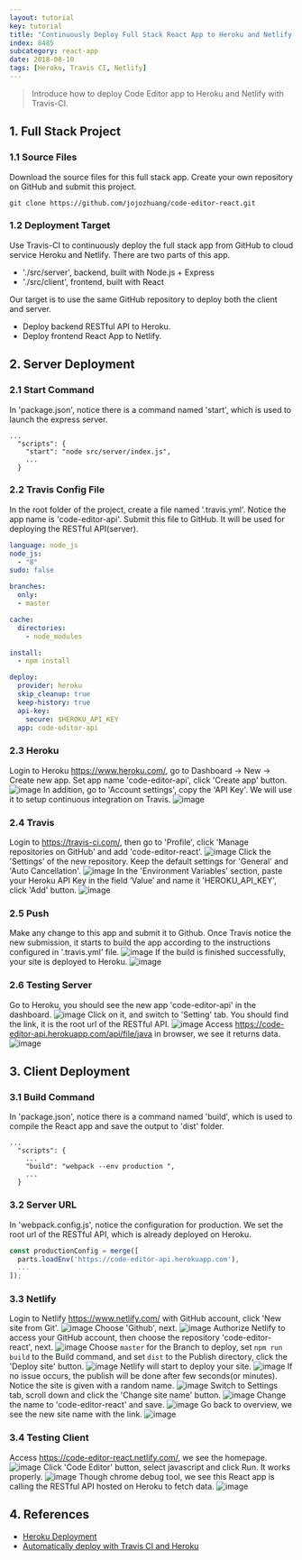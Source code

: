 ```yaml
---
layout: tutorial
key: tutorial
title: "Continuously Deploy Full Stack React App to Heroku and Netlify with Travis-CI"
index: 8485
subcategory: react-app
date: 2018-08-10
tags: [Heroku, Travis CI, Netlify]
---
```


> Introduce how to deploy Code Editor app to Heroku and Netlify with Travis-CI.

## 1. Full Stack Project
### 1.1 Source Files
Download the source files for this full stack app. Create your own repository on GitHub and submit this project.
```raw
git clone https://github.com/jojozhuang/code-editor-react.git
```
### 1.2 Deployment Target
Use Travis-CI to continuously deploy the full stack app from GitHub to cloud service Heroku and Netlify. There are two parts of this app.
* './src/server', backend, built with Node.js + Express
* './src/client', frontend, built with React

Our target is to use the same GitHub repository to deploy both the client and server.
* Deploy backend RESTful API to Heroku.
* Deploy frontend React App to Netlify.

## 2. Server Deployment
### 2.1 Start Command
In 'package.json', notice there is a command named 'start', which is used to launch the express server.
```raw
...
  "scripts": {
    "start": "node src/server/index.js",
    ...
  }
```
### 2.2 Travis Config File
In the root folder of the project, create a file named '.travis.yml'. Notice the app name is 'code-editor-api'. Submit this file to GitHub. It will be used for deploying the RESTful API(server).
```yml
language: node_js
node_js:
  - "8"
sudo: false

branches:
  only:
  - master

cache:
  directories:
    - node_modules

install:
  - npm install

deploy:
  provider: heroku
  skip_cleanup: true
  keep-history: true
  api-key:
    secure: $HEROKU_API_KEY
  app: code-editor-api
```
### 2.3 Heroku
Login to Heroku https://www.heroku.com/, go to Dashboard -> New -> Create new app. Set app name 'code-editor-api', click 'Create app' button.
![image](/assets/images/frontend/2645/heroku_createapp.png)
In addition, go to 'Account settings', copy the 'API Key'. We will use it to setup continuous integration on Travis.
![image](/assets/images/frontend/2645/heroku_apikey.png)  

### 2.4 Travis
Login to https://travis-ci.com/, then go to 'Profile', click 'Manage repositories on GitHub' and add 'code-editor-react'.
![image](/assets/images/frontend/2645/travis_add_repository.png)
Click the 'Settings' of the new repository. Keep the default settings for 'General' and 'Auto Cancellation'.
![image](/assets/images/frontend/2645/travis_settings.png)
In the 'Environment Variables' section, paste your Heroku API Key in the field ‘Value’ and name it 'HEROKU_API_KEY', click 'Add' button.
![image](/assets/images/frontend/2645/travis_environment_variable.png)
### 2.5 Push
Make any change to this app and submit it to Github. Once Travis notice the new submission, it starts to build the app according to the instructions configured in '.travis.yml' file.
![image](/assets/images/frontend/2645/travis_build.png)
If the build is finished successfully, your site is deployed to Heroku.
![image](/assets/images/frontend/2645/travis_deploy.png)  
### 2.6 Testing Server
Go to Heroku, you should see the new app 'code-editor-api' in the dashboard.
![image](/assets/images/frontend/2645/heroku_newapp.png)
Click on it, and switch to 'Setting' tab. You should find the link, it is the root url of the RESTful API.
![image](/assets/images/frontend/2645/heroku_link.png)
Access https://code-editor-api.herokuapp.com/api/file/java in browser, we see it returns data.
![image](/assets/images/frontend/2645/heroku_api.png)

## 3. Client Deployment
### 3.1 Build Command
In 'package.json', notice there is a command named 'build', which is used to compile the React app and save the output to 'dist' folder.
```raw
...
  "scripts": {
    ...
    "build": "webpack --env production ",
    ...
  }
```
### 3.2 Server URL
In 'webpack.config.js', notice the configuration for production. We set the root url of the RESTful API, which is already deployed on Heroku.
```javascript
const productionConfig = merge([
  parts.loadEnv('https://code-editor-api.herokuapp.com'),
  ...
]);
```
### 3.3 Netlify
Login to Netlify https://www.netlify.com/ with GitHub account, click 'New site from Git'.
![image](/assets/images/frontend/2645/netlify_app.png)
Choose 'Github', next.
![image](/assets/images/frontend/2645/netlify_newsite.png)
Authorize Netlify to access your GitHub account, then choose the repository 'code-editor-react', next.
![image](/assets/images/frontend/2645/netlify_repository.png)
Choose `master` for the Branch to deploy, set `npm run build` to the Build command, and set `dist` to the Publish directory, click the 'Deploy site' button.
![image](/assets/images/frontend/2645/netlify_options.png)
Netlify will start to deploy your site.
![image](/assets/images/frontend/2645/netlify_inprogress.png)
If no issue occurs, the publish will be done after few seconds(or minutes). Notice the site is given with a random name.
![image](/assets/images/frontend/2645/netlify_published.png)
Switch to Settings tab, scroll down and click the 'Change site name' button.
![image](/assets/images/frontend/2645/netlify_settings.png)
Change the name to 'code-editor-react' and save.
![image](/assets/images/frontend/2645/netlify_changename.png)
Go back to overview, we see the new site name with the link.
![image](/assets/images/frontend/2645/netlify_overview.png)
### 3.4 Testing Client
Access https://code-editor-react.netlify.com/, we see the homepage.
![image](/assets/images/frontend/2645/test_home.png)
Click 'Code Editor' button, select javascript and click Run. It works properly.
![image](/assets/images/frontend/2645/test_editor.png)
Though chrome debug tool, we see this React app is calling the RESTful API hosted on Heroku to fetch data.
![image](/assets/images/frontend/2645/test_remoteapi.png)

## 4. References
* [Heroku Deployment](https://docs.travis-ci.com/user/deployment/heroku/)
* [Automatically deploy with Travis CI and Heroku](https://medium.com/@felipeluizsoares/automatically-deploy-with-travis-ci-and-heroku-ddba1361647f)
